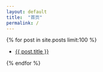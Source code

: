 ```yaml
---
layout: default
title:  "首页"
permalink: /
---
```


{% for post in site.posts limit:100 %}
  <ul>
      <li><a href="{{ post.url }}">{{ post.title }}</a></li>
  </ul>
{% endfor %}
